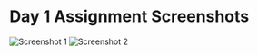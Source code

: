 # Day 1 Assignment Screenshots

![Screenshot 1](screenshot/Screenshot%202024-10-16%20140017.png)
![Screenshot 2](screenshot/Screenshot%202024-10-16%20140026.png)
